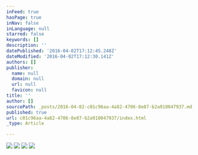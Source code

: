 ```yaml
---
inFeed: true
hasPage: true
inNav: false
inLanguage: null
starred: false
keywords: []
description: ''
datePublished: '2016-04-02T17:12:45.248Z'
dateModified: '2016-04-02T17:12:30.141Z'
authors: []
publisher:
  name: null
  domain: null
  url: null
  favicon: null
title: ''
author: []
sourcePath: _posts/2016-04-02-c01c96aa-4a82-4706-8e87-b2a910047937.md
published: true
url: c01c96aa-4a82-4706-8e87-b2a910047937/index.html
_type: Article

---
```

![](https://the-grid-user-content.s3-us-west-2.amazonaws.com/eea51b26-ee2a-4cbb-8777-d881dba40e81.jpg)
![](https://the-grid-user-content.s3-us-west-2.amazonaws.com/044defca-63ef-4a59-a8dd-75afabc72dda.jpg)
![](https://the-grid-user-content.s3-us-west-2.amazonaws.com/1403ab59-ff53-4796-b97b-3ba16ea2b485.jpg)
![](https://the-grid-user-content.s3-us-west-2.amazonaws.com/6b784fb3-1f6b-4948-9e78-6034a4a19727.jpg)